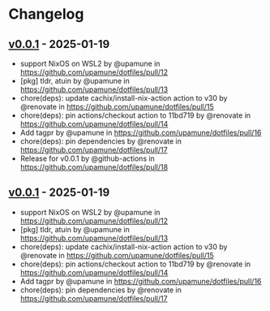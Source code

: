# Changelog

## [v0.0.1](https://github.com/upamune/dotfiles/commits/v0.0.1) - 2025-01-19
- support NixOS on WSL2 by @upamune in https://github.com/upamune/dotfiles/pull/12
- [pkg] tldr, atuin by @upamune in https://github.com/upamune/dotfiles/pull/13
- chore(deps): update cachix/install-nix-action action to v30 by @renovate in https://github.com/upamune/dotfiles/pull/15
- chore(deps): pin actions/checkout action to 11bd719 by @renovate in https://github.com/upamune/dotfiles/pull/14
- Add tagpr by @upamune in https://github.com/upamune/dotfiles/pull/16
- chore(deps): pin dependencies by @renovate in https://github.com/upamune/dotfiles/pull/17
- Release for v0.0.1 by @github-actions in https://github.com/upamune/dotfiles/pull/18

## [v0.0.1](https://github.com/upamune/dotfiles/commits/v0.0.1) - 2025-01-19
- support NixOS on WSL2 by @upamune in https://github.com/upamune/dotfiles/pull/12
- [pkg] tldr, atuin by @upamune in https://github.com/upamune/dotfiles/pull/13
- chore(deps): update cachix/install-nix-action action to v30 by @renovate in https://github.com/upamune/dotfiles/pull/15
- chore(deps): pin actions/checkout action to 11bd719 by @renovate in https://github.com/upamune/dotfiles/pull/14
- Add tagpr by @upamune in https://github.com/upamune/dotfiles/pull/16
- chore(deps): pin dependencies by @renovate in https://github.com/upamune/dotfiles/pull/17
